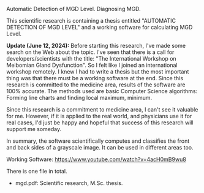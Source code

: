 Automatic Detection of MGD Level. Diagnosing MGD.

This scientific research is containing a thesis entitled "AUTOMATIC DETECTION OF MGD LEVEL" and a working software for calculating MGD Level.

**Update (June 12, 2024):**
Before starting this research, I've made some search on the Web about the topic. I've seen that there is a call for developers/scientists with the title: "The International Workshop on Meibomian Gland Dysfunction". So I felt like I joined an international workshop remotely. I knew I had to write a thesis but the most important thing was that there must be a working software at the end. Since this research is committed to the medicine area, results of the software are 100% accurate. The methods used are basic Computer Science algorithms: Forming line charts and finding local maximum, minimum. 

Since this research is a commitment to medicine area, I can't see it valuable for me. However, if it is applied to the real world, and physicians use it for real cases, I'd just be happy and hopeful that success of this research will support me someday.

In summary, the software scientifically computes and classifies the front and back sides of a grayscale image. It can be used in different areas too. 

Working Software: https://www.youtube.com/watch?v=4acH0mB9wu8

There is one file in total.
* mgd.pdf: Scientific research, M.Sc. thesis.
